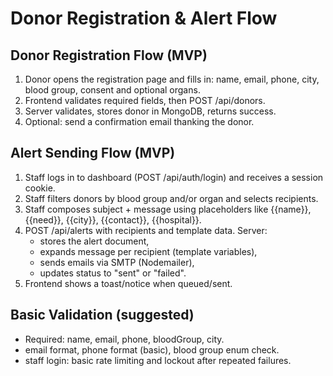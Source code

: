 # Donor Registration & Alert Flow

## Donor Registration Flow (MVP)
1. Donor opens the registration page and fills in: name, email, phone, city, blood group, consent and optional organs.
2. Frontend validates required fields, then POST /api/donors.
3. Server validates, stores donor in MongoDB, returns success.
4. Optional: send a confirmation email thanking the donor.

## Alert Sending Flow (MVP)
1. Staff logs in to dashboard (POST /api/auth/login) and receives a session cookie.
2. Staff filters donors by blood group and/or organ and selects recipients.
3. Staff composes subject + message using placeholders like {{name}}, {{need}}, {{city}}, {{contact}}, {{hospital}}.
4. POST /api/alerts with recipients and template data. Server:
   - stores the alert document,
   - expands message per recipient (template variables),
   - sends emails via SMTP (Nodemailer),
   - updates status to "sent" or "failed".
5. Frontend shows a toast/notice when queued/sent.

## Basic Validation (suggested)
- Required: name, email, phone, bloodGroup, city.
- email format, phone format (basic), blood group enum check.
- staff login: basic rate limiting and lockout after repeated failures.
